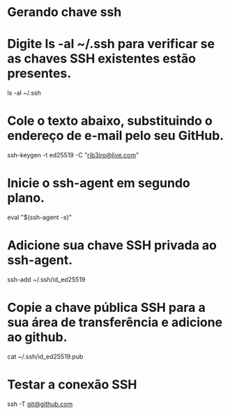 # Gerando chave ssh

# Digite ls -al ~/.ssh para verificar se as chaves SSH existentes estão presentes.

ls -al ~/.ssh

# Cole o texto abaixo, substituindo o endereço de e-mail pelo seu GitHub.

ssh-keygen -t ed25519 -C "rib3iro@live.com"

# Inicie o ssh-agent em segundo plano.

eval "$(ssh-agent -s)"

# Adicione sua chave SSH privada ao ssh-agent.

ssh-add ~/.ssh/id_ed25519

# Copie a chave pública SSH para a sua área de transferência e adicione ao github.

cat ~/.ssh/id_ed25519.pub

# Testar a conexão SSH

ssh -T git@github.com
